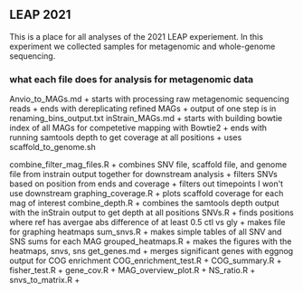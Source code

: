 ## LEAP 2021
This is a place for all analyses of the 2021 LEAP experiement. In this experiment we collected samples for metagenomic and whole-genome sequencing.

### what each file does for analysis for metagenomic data
Anvio_to_MAGs.md
      + starts with processing raw metagenomic sequencing reads
      + ends with dereplicating refined MAGs
      + output of one step is in renaming_bins_output.txt
inStrain_MAGs.md
      + starts with building bowtie index of all MAGs for competetive mapping with Bowtie2
      + ends with running samtools depth to get coverage at all positions
      + uses scaffold_to_genome.sh

combine_filter_mag_files.R
      + combines SNV file, scaffold file, and genome file from instrain output together for downstream analysis
      + filters SNVs based on position from ends and coverage
      + filters out timepoints I won't use downstream
graphing_coverage.R
      + plots scaffold coverage for each mag of interest
combine_depth.R
      + combines the samtools depth output with the inStrain output to get depth at all positions
SNVs.R
      + finds positions where ref has avergae abs difference of at least 0.5 ctl vs gly
      + makes file for graphing heatmaps
sum_snvs.R
      + makes simple tables of all SNV and SNS sums for each MAG
grouped_heatmaps.R
      + makes the figures with the heatmaps, snvs, sns
get_genes.md
      + merges significant genes with eggnog output for COG enrichment
COG_enrichment_test.R
      +
COG_summary.R
      +
fisher_test.R
      +
gene_cov.R
      +
MAG_overview_plot.R
      +
NS_ratio.R
      +
snvs_to_matrix.R
      +

